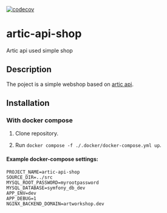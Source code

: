 [![codecov](https://codecov.io/gh/vassdavid/artic-api-shop/graph/badge.svg?token=ONWV5KLS96)](https://codecov.io/gh/vassdavid/artic-api-shop)
# artic-api-shop

Artic api used simple shop

## Description

The poject is a simple webshop based on [artic api](https://api.artic.edu/docs/).


## Installation

### With docker compose

1) Clone repository.

2) Run ```docker compose -f ./.docker/docker-compose.yml up```.

#### Example docker-compose settings:

```
PROJECT_NAME=artic-api-shop
SOURCE_DIR=../src
MYSQL_ROOT_PASSWORD=myrootpassword
MYSQL_DATABASE=symfony_db_dev
APP_ENV=dev
APP_DEBUG=1
NGINX_BACKEND_DOMAIN=artworkshop.dev
```